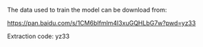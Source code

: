 The data used to train the model can be download from:

https://pan.baidu.com/s/1CM6bIfmlm4I3xuGQHLbG7w?pwd=yz33 

Extraction code: yz33